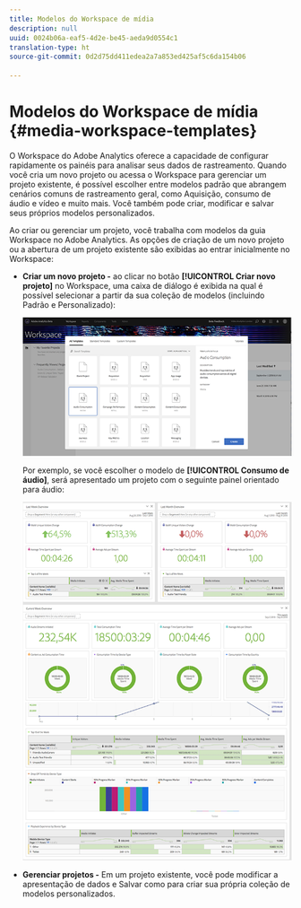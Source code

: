 ```yaml
---
title: Modelos do Workspace de mídia
description: null
uuid: 0024b06a-eaf5-4d2e-be45-aeda9d0554c1
translation-type: ht
source-git-commit: 0d2d75dd411edea2a7a853ed425af5c6da154b06

---
```



# Modelos do Workspace de mídia {#media-workspace-templates}

O Workspace do Adobe Analytics oferece a capacidade de configurar rapidamente os painéis para analisar seus dados de rastreamento. Quando você cria um novo projeto ou acessa o Workspace para gerenciar um projeto existente, é possível escolher entre modelos padrão que abrangem cenários comuns de rastreamento geral, como Aquisição, consumo de áudio e vídeo e muito mais. Você também pode criar, modificar e salvar seus próprios modelos personalizados.

Ao criar ou gerenciar um projeto, você trabalha com modelos da guia Workspace no Adobe Analytics. As opções de criação de um novo projeto ou a abertura de um projeto existente são exibidas ao entrar inicialmente no Workspace:

* **Criar um novo projeto -** ao clicar no botão **[!UICONTROL Criar novo projeto]** no Workspace, uma caixa de diálogo é exibida na qual é possível selecionar a partir da sua coleção de modelos (incluindo Padrão e Personalizado):

   ![](assets/all-templates-audio.png)

   Por exemplo, se você escolher o modelo de **[!UICONTROL Consumo de áudio]**, será apresentado um projeto com o seguinte painel orientado para áudio:

   ![](assets/aa-workspace.png)

* **Gerenciar projetos -** Em um projeto existente, você pode modificar a apresentação de dados e Salvar como para criar sua própria coleção de modelos personalizados.

